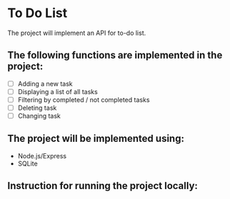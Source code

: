 # To Do List
The project will implement an API for to-do list.
## The following functions are implemented in the project:
- [ ] Adding a new task
- [ ] Displaying a list of all tasks
- [ ] Filtering by completed / not completed tasks
- [ ] Deleting task
- [ ] Changing task
## The project will be implemented using:
* Node.js/Express
* SQLite

## Instruction for running the project locally: